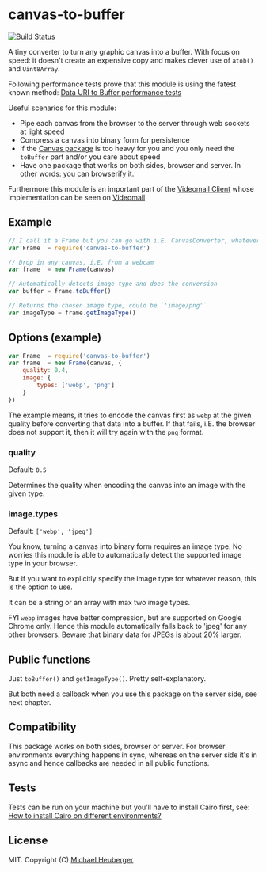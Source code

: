 canvas-to-buffer
================

[![Build Status](https://travis-ci.org/binarykitchen/canvas-to-buffer.svg?branch=master)](https://travis-ci.org/binarykitchen/canvas-to-buffer)

A tiny converter to turn any graphic canvas into a buffer. With focus on speed: it doesn't create an expensive copy and makes clever use of `atob()` and `Uint8Array`.

Following performance tests prove that this module is using the fatest known method:
[Data URI to Buffer performance tests](http://jsperf.com/data-uri-to-buffer-performance/3)

Useful scenarios for this module:
* Pipe each canvas from the browser to the server through web sockets at light speed
* Compress a canvas into binary form for persistence
* If the [Canvas package](https://www.npmjs.com/package/canvas) is too heavy for you and you only need the `toBuffer` part and/or you care about speed
* Have one package that works on both sides, browser and server. In other words: you can browserify it.

Furthermore this module is an important part of the [Videomail Client](https://github.com/binarykitchen/videomail-client) whose implementation can be seen on [Videomail](https://www.videomail.io)

## Example

```js
// I call it a Frame but you can go with i.E. CanvasConverter, whatever
var Frame  = require('canvas-to-buffer')

// Drop in any canvas, i.E. from a webcam
var frame  = new Frame(canvas)

// Automatically detects image type and does the conversion
var buffer = frame.toBuffer()

// Returns the chosen image type, could be `'image/png'`
var imageType = frame.getImageType()
```

## Options (example)

```js
var Frame  = require('canvas-to-buffer')
var frame  = new Frame(canvas, {
    quality: 0.4,
    image: {
        types: ['webp', 'png']
    }
})
```

The example means, it tries to encode the canvas first as `webp` at the given quality before converting that data into a buffer. If that fails, i.E. the browser does not support it, then it will try again with the `png` format.

### quality

Default: `0.5`

Determines the quality when encoding the canvas into an image with the given type.

### image.types

Default: `['webp', 'jpeg']`

You know, turning a canvas into binary form requires an image type. No worries this module is able to automatically detect the supported image type in your browser.

But if you want to explicitly specify the image type for whatever reason, this is the option to use.

It can be a string or an array with max two image types.

FYI `webp` images have better compression, but are supported on Google Chrome only. Hence this module automatically falls back to 'jpeg' for any other browsers. Beware that binary data for JPEGs is about 20% larger.

## Public functions

Just `toBuffer()` and `getImageType()`. Pretty self-explanatory.

But both need a callback when you use this package on the server side, see next chapter.

## Compatibility

This package works on both sides, browser or server. For browser environments everything happens in sync, whereas on the server side it's in async and hence callbacks are needed in all public functions.

## Tests

Tests can be run on your machine but you'll have to install Cairo first, see:
[How to install Cairo on different environments?](https://github.com/Automattic/node-canvas/wiki/_pages)

## License

MIT. Copyright (C) [Michael Heuberger](https://binarykitchen.com)
